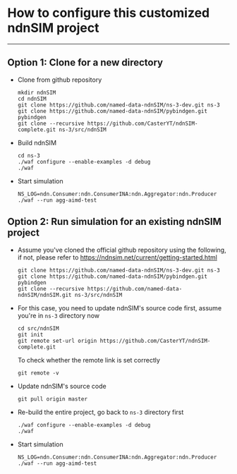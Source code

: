 How to configure this customized ndnSIM project 
=============
---

## Option 1: Clone for a new directory

- Clone from github repository
    ``` shell
    mkdir ndnSIM
    cd ndnSIM
    git clone https://github.com/named-data-ndnSIM/ns-3-dev.git ns-3
    git clone https://github.com/named-data-ndnSIM/pybindgen.git pybindgen
    git clone --recursive https://github.com/CasterYT/ndnSIM-complete.git ns-3/src/ndnSIM
    ```
- Build ndnSIM
    ``` shell
  cd ns-3
  ./waf configure --enable-examples -d debug
  ./waf
    ```
- Start simulation
    ```shell
  NS_LOG=ndn.Consumer:ndn.ConsumerINA:ndn.Aggregator:ndn.Producer ./waf --run agg-aimd-test
    ```


## Option 2: Run simulation for an existing ndnSIM project

- Assume you've cloned the official github repository using the following, if not, please refer to https://ndnsim.net/current/getting-started.html
    ```shell
    git clone https://github.com/named-data-ndnSIM/ns-3-dev.git ns-3
    git clone https://github.com/named-data-ndnSIM/pybindgen.git pybindgen
    git clone --recursive https://github.com/named-data-ndnSIM/ndnSIM.git ns-3/src/ndnSIM
    ```
- For this case, you need to update ndnSIM's source code first, assume you're in `ns-3` directory now
    ```shell
    cd src/ndnSIM
    git init
    git remote set-url origin https://github.com/CasterYT/ndnSIM-complete.git
  ```
  To check whether the remote link is set correctly
    ```shell
    git remote -v
    ```
- Update ndnSIM's source code
    ```shell
    git pull origin master
    ```
- Re-build the entire project, go back to `ns-3` directory first
    ```shell
    ./waf configure --enable-examples -d debug
    ./waf
    ```

- Start simulation
    ```shell
  NS_LOG=ndn.Consumer:ndn.ConsumerINA:ndn.Aggregator:ndn.Producer ./waf --run agg-aimd-test
    ```




